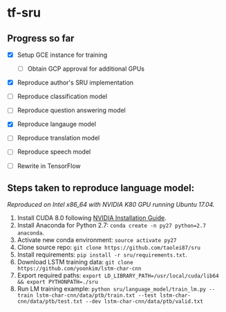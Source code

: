 # tf-sru

## Progress so far

- [x] Setup GCE instance for training
  - [ ] Obtain GCP approval for additional GPUs
- [X] Reproduce author's SRU implementation
- [ ] Reproduce classification model
- [ ] Reproduce question answering model
- [X] Reproduce langauge model
- [ ] Reproduce translation model
- [ ] Reproduce speech model
- [ ] Rewrite in TensorFlow


## Steps taken to reproduce language model:

*Reproduced on Intel x86_64 with NVIDIA K80 GPU running Ubuntu 17.04.*

1. Install CUDA 8.0 following [NVIDIA Installation Guide](http://docs.nvidia.com/cuda/cuda-installation-guide-linux/index.html).
2. Install Anaconda for Python 2.7: `conda create -n py27 python=2.7 anaconda`.
3. Activate new conda environment: `source activate py27`
4. Clone source repo: `git clone https://github.com/taolei87/sru`
5. Install requirements: `pip install -r sru/requirements.txt`.
6. Download LSTM training data: `git clone https://github.com/yoonkim/lstm-char-cnn`
7. Export required paths: `export LD_LIBRARY_PATH=/usr/local/cuda/lib64 && export PYTHONPATH=./sru`
8. Run LM training example: `python sru/language_model/train_lm.py --train lstm-char-cnn/data/ptb/train.txt --test lstm-char-cnn/data/ptb/test.txt --dev lstm-char-cnn/data/ptb/valid.txt`
